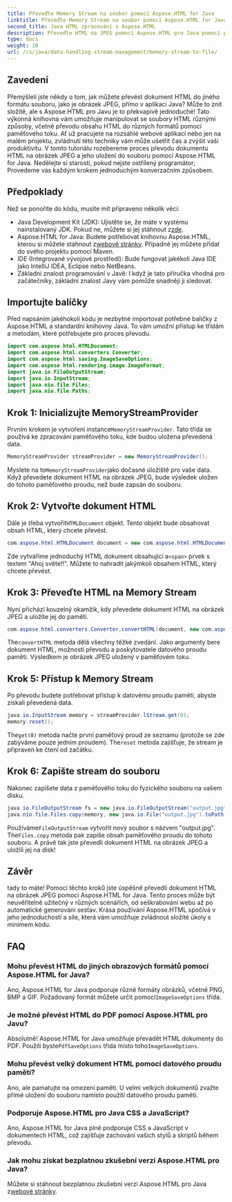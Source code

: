 ```yaml
---
title: Převeďte Memory Stream na soubor pomocí Aspose.HTML for Java
linktitle: Převeďte Memory Stream na soubor pomocí Aspose.HTML for Java
second_title: Java HTML zpracování s Aspose.HTML
description: Převeďte HTML na JPEG pomocí Aspose.HTML pro Java pomocí paměťových proudů. Postupujte podle tohoto podrobného průvodce pro bezproblémový převod HTML na obrázek.
type: docs
weight: 10
url: /cs/java/data-handling-stream-management/memory-stream-to-file/
---
```

## Zavedení
Přemýšleli jste někdy o tom, jak můžete převést dokument HTML do jiného formátu souboru, jako je obrázek JPEG, přímo v aplikaci Java? Může to znít složitě, ale s Aspose.HTML pro Javu je to překvapivě jednoduché! Tato výkonná knihovna vám umožňuje manipulovat se soubory HTML různými způsoby, včetně převodu obsahu HTML do různých formátů pomocí paměťového toku. Ať už pracujete na rozsáhlé webové aplikaci nebo jen na malém projektu, zvládnutí této techniky vám může ušetřit čas a zvýšit vaši produktivitu.
V tomto tutoriálu rozebereme proces převodu dokumentu HTML na obrázek JPEG a jeho uložení do souboru pomocí Aspose.HTML for Java. Nedělejte si starosti, pokud nejste ostřílený programátor; Provedeme vás každým krokem jednoduchým konverzačním způsobem.
## Předpoklady
Než se ponoříte do kódu, musíte mít připraveno několik věcí:
- Java Development Kit (JDK): Ujistěte se, že máte v systému nainstalovaný JDK. Pokud ne, můžete si jej stáhnout z[zde](https://www.oracle.com/java/technologies/javase-jdk11-downloads.html).
-  Aspose.HTML for Java: Budete potřebovat knihovnu Aspose.HTML, kterou si můžete stáhnout z[webové stránky](https://releases.aspose.com/html/java/). Případně jej můžete přidat do svého projektu pomocí Maven.
- IDE (Integrované vývojové prostředí): Bude fungovat jakékoli Java IDE jako IntelliJ IDEA, Eclipse nebo NetBeans.
- Základní znalost programování v Javě: I když je tato příručka vhodná pro začátečníky, základní znalost Javy vám pomůže snadněji ji sledovat.

## Importujte balíčky
Před napsáním jakéhokoli kódu je nezbytné importovat potřebné balíčky z Aspose.HTML a standardní knihovny Java. To vám umožní přístup ke třídám a metodám, které potřebujete pro proces převodu.
```java
import com.aspose.html.HTMLDocument;
import com.aspose.html.converters.Converter;
import com.aspose.html.saving.ImageSaveOptions;
import com.aspose.html.rendering.image.ImageFormat;
import java.io.FileOutputStream;
import java.io.InputStream;
import java.nio.file.Files;
import java.nio.file.Paths;
```
## Krok 1: Inicializujte MemoryStreamProvider
 Prvním krokem je vytvoření instance`MemoryStreamProvider`. Tato třída se používá ke zpracování paměťového toku, kde budou uložena převedená data.
```java
MemoryStreamProvider streamProvider = new MemoryStreamProvider();
```
 Myslete na to`MemoryStreamProvider`jako dočasné úložiště pro vaše data. Když převedete dokument HTML na obrázek JPEG, bude výsledek uložen do tohoto paměťového proudu, než bude zapsán do souboru.
## Krok 2: Vytvořte dokument HTML
 Dále je třeba vytvořit`HTMLDocument` objekt. Tento objekt bude obsahovat obsah HTML, který chcete převést.
```java
com.aspose.html.HTMLDocument document = new com.aspose.html.HTMLDocument("<span>Hello World!!</span>");
```
 Zde vytváříme jednoduchý HTML dokument obsahující a`<span>` prvek s textem "Ahoj světe!!". Můžete to nahradit jakýmkoli obsahem HTML, který chcete převést.

## Krok 3: Převeďte HTML na Memory Stream
Nyní přichází kouzelný okamžik, kdy převedete dokument HTML na obrázek JPEG a uložíte jej do paměti.
```java
com.aspose.html.converters.Converter.convertHTML(document, new com.aspose.html.saving.ImageSaveOptions(com.aspose.html.rendering.image.ImageFormat.Jpeg), streamProvider.lStream);
```
 The`convertHTML` metoda dělá všechny těžké zvedání. Jako argumenty bere dokument HTML, možnosti převodu a poskytovatele datového proudu paměti. Výsledkem je obrázek JPEG uložený v paměťovém toku.
## Krok 5: Přístup k Memory Stream
Po převodu budete potřebovat přístup k datovému proudu paměti, abyste získali převedená data.
```java
java.io.InputStream memory = streamProvider.lStream.get(0);
memory.reset();
```
 The`get(0)` metoda načte první paměťový proud ze seznamu (protože se zde zabýváme pouze jedním proudem). The`reset` metoda zajišťuje, že stream je připraven ke čtení od začátku.
## Krok 6: Zapište stream do souboru
Nakonec zapíšete data z paměťového toku do fyzického souboru na vašem disku.
```java
java.io.FileOutputStream fs = new java.io.FileOutputStream("output.jpg");
java.nio.file.Files.copy(memory, new java.io.File("output.jpg").toPath());
```
 Používáme`FileOutputStream` vytvořit nový soubor s názvem "output.jpg". The`Files.copy` metoda pak zapíše obsah paměťového proudu do tohoto souboru. A právě tak jste převedli dokument HTML na obrázek JPEG a uložili jej na disk!
## Závěr
tady to máte! Pomocí těchto kroků jste úspěšně převedli dokument HTML na obrázek JPEG pomocí Aspose.HTML for Java. Tento proces může být neuvěřitelně užitečný v různých scénářích, od seškrabování webu až po automatické generování sestav. Krása používání Aspose.HTML spočívá v jeho jednoduchosti a síle, která vám umožňuje zvládnout složité úkoly s minimem kódu.
## FAQ
### Mohu převést HTML do jiných obrazových formátů pomocí Aspose.HTML for Java?
 Ano, Aspose.HTML for Java podporuje různé formáty obrázků, včetně PNG, BMP a GIF. Požadovaný formát můžete určit pomocí`ImageSaveOptions` třída.
### Je možné převést HTML do PDF pomocí Aspose.HTML pro Javu?
 Absolutně! Aspose.HTML for Java umožňuje převádět HTML dokumenty do PDF. Použili byste`PdfSaveOptions` třída místo toho`ImageSaveOptions`.
### Mohu převést velký dokument HTML pomocí datového proudu paměti?
Ano, ale pamatujte na omezení paměti. U velmi velkých dokumentů zvažte přímé uložení do souboru namísto použití datového proudu paměti.
### Podporuje Aspose.HTML pro Java CSS a JavaScript?
Ano, Aspose.HTML for Java plně podporuje CSS a JavaScript v dokumentech HTML, což zajišťuje zachování vašich stylů a skriptů během převodu.
### Jak mohu získat bezplatnou zkušební verzi Aspose.HTML pro Java?
 Můžete si stáhnout bezplatnou zkušební verzi Aspose.HTML pro Java z[webové stránky](https://releases.aspose.com/).